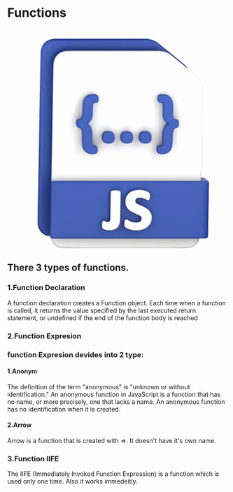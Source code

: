 # Functions
![alt text](<Screenshot 2024-10-09 163800-1.png>)
## There 3 types of functions.
### 1.Function Declaration
A function declaration creates a Function object. Each time when a function is called, it returns the value specified by the last executed return statement, or undefined if the end of the function body is reached



### 2.Function Expresion 

### function Expresion devides into 2 type:
#### 1.Anonym
The definition of the term "anonymous" is "unknown or without identification." An anonymous function in JavaScript is a function that has no name, or more precisely, one that lacks a name. An anonymous function has no identification when it is created.
#### 2.Arrow
Arrow is a function that is created with =>. It doesn't have it's own name.



### 3.Function IIFE
The IIFE (Immediately Invoked Function
 Expression) is a function which is used only one time. Also it works immedeitly.